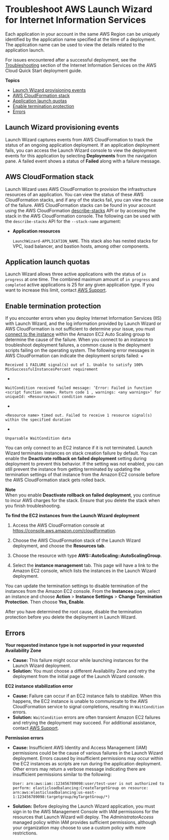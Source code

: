 # Troubleshoot AWS Launch Wizard for Internet Information Services<a name="launch-wizard-iis-troubleshooting"></a>

Each application in your account in the same AWS Region can be uniquely identified by the application name specified at the time of a deployment\. The application name can be used to view the details related to the application launch\.

For issues encountered after a successful deployment, see the [Troubleshooting](https://aws-quickstart.github.io/quickstart-microsoft-iis/#_troubleshooting) section of the Internet Information Services on the AWS Cloud Quick Start deployment guide\.

**Topics**
+ [Launch Wizard provisioning events](#launch-wizard-iis-provisioning)
+ [AWS CloudFormation stack](#launch-wizard-iis-cloudformation)
+ [Application launch quotas](#launch-wizard-iis-quotas)
+ [Enable termination protection](#launch-wizard-iis-terminate-protection)
+ [Errors](#launch-wizard-iis-errors)

## Launch Wizard provisioning events<a name="launch-wizard-iis-provisioning"></a>

Launch Wizard captures events from AWS CloudFormation to track the status of an ongoing application deployment\. If an application deployment fails, you can access the Launch Wizard console to view the deployment events for this application by selecting **Deployments** from the navigation pane\. A failed event shows a status of **Failed** along with a failure message\. 

## AWS CloudFormation stack<a name="launch-wizard-iis-cloudformation"></a>

Launch Wizard uses AWS CloudFormation to provision the infrastructure resources of an application\. You can view the status of these AWS CloudFormation stacks, and if any of the stacks fail, you can view the cause of the failure\. AWS CloudFormation stacks can be found in your account using the AWS CloudFormation [describe\-stacks](https://docs.aws.amazon.com/AWSCloudFormation/latest/UserGuide/using-cfn-describing-stacks.html) API or by accessing the stack in the AWS CloudFormation console\. The following can be used with the `describe-stacks` API for the `--stack-name` argument:
+ **Application resources**

  `LaunchWizard-APPLICATION_NAME`\. This stack also has nested stacks for VPC, load balancer, and bastion hosts, among other components\.

## Application launch quotas<a name="launch-wizard-iis-quotas"></a>

Launch Wizard allows three active applications with the status of `in progress` at one time\. The combined maximum amount of `in progress` and `completed` active applications is 25 for any given application type\. If you want to increase this limit, contact [AWS Support](https://aws.amazon.com/contact-us)\.

## Enable termination protection<a name="launch-wizard-iis-terminate-protection"></a>

If you encounter errors when you deploy Internet Information Services \(IIS\) with Launch Wizard, and the log information provided by Launch Wizard or AWS CloudFormation is not sufficient to determine your issue, you must [connect to the instance](https://docs.aws.amazon.com/AWSEC2/latest/WindowsGuide/connecting_to_windows_instance.html) within the Amazon EC2 Auto Scaling group to determine the cause of the failure\. When you connect to an instance to troubleshoot deployment failures, a common cause is the deployment scripts failing on the operating system\. The following error messages in AWS CloudFormation can indicate the deployment scripts failed:
+ 

  ```
  Received 1 FAILURE signal(s) out of 1. Unable to satisfy 100% MinSuccessfulInstancesPercent requirement
  ```
+ 

  ```
  WaitCondition received failed message: ‘Error: Failed in function <script function name>. Return code 1 , warnings: <any warnings>’ for uniqueId: <Resource/wait condition name>
  ```
+ 

  ```
  <Resource name> timed out. Failed to receive 1 resource signal(s) within the specified duration
  ```
+ 

  ```
  Unparsable WaitCondition data
  ```

 You can only connect to an EC2 instance if it is not terminated\. Launch Wizard terminates instances on stack creation failure by default\. You can enable the **Deactivate rollback on failed deployment** setting during deployment to prevent this behavior\. If the setting was not enabled, you can still prevent the instance from getting terminated by updating the termination settings of that instance from the Amazon EC2 console before the AWS CloudFormation stack gets rolled back\.

**Note**  
When you enable **Deactivate rollback on failed deployment**, you continue to incur AWS charges for the stack\. Ensure that you delete the stack when you finish troubleshooting\.

**To find the EC2 instances from the Launch Wizard deployment**

1. Access the AWS CloudFormation console at [https://console\.aws\.amazon\.com/cloudformation](https://console.aws.amazon.com/cloudformation/)\.

1. Choose the AWS CloudFormation stack of the Launch Wizard deployment, and choose the **Resources tab**\.

1. Choose the resource with type **AWS::AutoScaling::AutoScalingGroup**\.

1. Select the **instance management** tab\. This page will have a link to the Amazon EC2 console, which lists the instances in the Launch Wizard deployment\.

You can update the termination settings to disable termination of the instances from the Amazon EC2 console\. From the **Instances** page, select an instance and choose **Action** > **Instance Settings** > **Change Termination Protection**\. Then choose **Yes, Enable**\.

After you have determined the root cause, disable the termination protection before you delete the deployment in Launch Wizard\.

## Errors<a name="launch-wizard-iis-errors"></a>

**Your requested instance type is not supported in your requested Availability Zone**
+ **Cause:** This failure might occur while launching instances for the Launch Wizard deployment\.
+ **Solution:** You must choose a different Availability Zone and retry the deployment from the initial page of the Launch Wizard console\.

**EC2 instance stabilization error**
+ **Cause:** Failure can occur if an EC2 instance fails to stabilize\. When this happens, the EC2 instance is unable to communicate to the AWS CloudFormation service to signal completions, resulting in `WaitCondition` errors\.
+ **Solution:** `WaitCondition` errors are often transient Amazon EC2 failures and retrying the deployment may succeed\. For additional assistance, contact [AWS Support](https://aws.amazon.com/contact-us)\.

**Permission errors**
+ **Cause:** Insufficient AWS Identity and Access Management \(IAM\) permissions could be the cause of various failures in the Launch Wizard deployment\. Errors caused by insufficient permissions may occur within the EC2 instances as scripts are run during the application deployment\. Other errors may return a verbose message indicating there are insufficient permissions similar to the following:

  ```
  User: arn:aws:iam::123456789098:user/test-user is not authorized to perform: elasticloadbalancing:CreateTargetGroup on resource: arn:aws:elasticloadbalancing:us-east-1:123456789098:targetgroup/myTargetGroup/*)
  ```
+ **Solution:** Before deploying the Launch Wizard application, you must sign in to the AWS Management Console with IAM permissions for the resources that Launch Wizard will deploy\. The *AdministratorAccess* managed policy within IAM provides sufficient permissions, although your organization may choose to use a custom policy with more restrictions\.